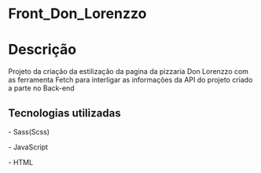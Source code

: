 # Front_Don_Lorenzzo

<h1>Descrição</h1>

<p>Projeto da criação da estilização da pagina da pizzaria Don Lorenzzo com as ferramenta Fetch para interligar as informações da API do projeto criado a parte no Back-end</p>

<h2>Tecnologias utilizadas</h2>

<p>- Sass(Scss)</p>
<p>- JavaScript</p>
<p>- HTML</p>
